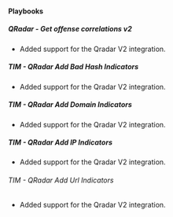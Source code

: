 
#### Playbooks
##### QRadar - Get offense correlations v2
- Added support for the Qradar V2 integration.

##### TIM - QRadar Add Bad Hash Indicators
- Added support for the Qradar V2 integration.

##### TIM - QRadar Add Domain Indicators
- Added support for the Qradar V2 integration.

##### TIM - QRadar Add IP Indicators
- Added support for the Qradar V2 integration.

###### TIM - QRadar Add Url Indicators
- Added support for the Qradar V2 integration.